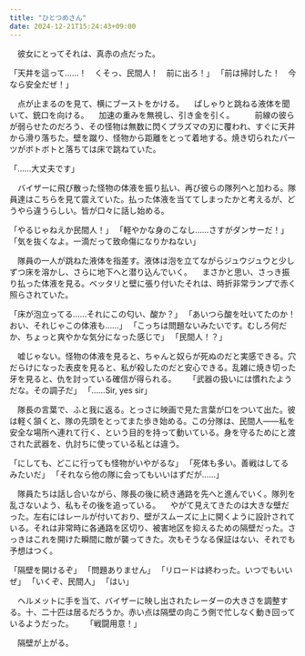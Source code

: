 ```yaml
---
title: "ひとつめさん"
date: 2024-12-21T15:24:43+09:00
---
```

　彼女にとってそれは、真赤の点だった。

「天井を這って……！　くそっ、民間人！　前に出ろ！」
「前は掃討した！　今なら安全だぜ！」

　点が止まるのを見て、横にブーストをかける。
　ぱしゃりと跳ねる液体を聞いて、銃口を向ける。
　加速の重みを無視し、引き金を引く。
　
　前線の彼らが弱らせたのだろう、その怪物は無数に閃くプラズマの刃に覆われ、すぐに天井から滑り落ちた。壁を蹴り、怪物から距離をとって着地する。焼き切られたパーツがボトボトと落ちては床で跳ねていた。

「……大丈夫です」

　バイザーに飛び散った怪物の体液を振り払い、再び彼らの隊列へと加わる。隊員達はこちらを見て震えていた。払った体液を当ててしまったかと考えるが、どうやら違うらしい。皆が口々に話し始める。

「やるじゃねえか民間人！」
「軽やかな身のこなし……さすがダンサーだ！」
「気を抜くなよ。一滴だって致命傷になりかねない」

　隊員の一人が跳ねた液体を指差す。液体は泡を立てながらジュウジュウと少しずつ床を溶かし、さらに地下へと潜り込んでいく。
　まさかと思い、さっき振り払った体液を見る。ベッタリと壁に張り付いたそれは、時折非常ランプで赤く照らされていた。

「床が泡立ってる……それにこの匂い、酸か？」
「あいつら酸を吐いてたのか！　おい、それじゃこの体液も……」
「こっちは問題ないみたいです。むしろ何だか、ちょっと爽やかな気分になった感じで」
「民間人！？」

　嘘じゃない。怪物の体液を見ると、ちゃんと奴らが死ぬのだと実感できる。穴だらけになった表皮を見ると、私が殺したのだと安心できる。乱雑に焼き切った牙を見ると、仇を討っている確信が得られる。
　
「武器の扱いには慣れたようだな。その調子だ」
「……Sir, yes sir」

　隊長の言葉で、ふと我に返る。とっさに映画で見た言葉が口をついて出た。彼は軽く頷くと、隊の先頭をとってまた歩き始める。この分隊は、民間人――私を安全な場所へ連れて行く、という目的を持って動いている。身を守るためにと渡された武器を、仇討ちに使っている私とは違う。

「にしても、どこに行っても怪物がいやがるな」
「死体も多い。善戦はしてるみたいだ」
「それなら他の隊に会ってもいいはずだが……」

　隊員たちは話し合いながら、隊長の後に続き通路を先へと進んでいく。隊列を乱さないよう、私もその後を追っている。
　やがて見えてきたのは大きな壁だった。左右にはレールが付いており、壁がスムーズに上に開くように設計されている。それは非常時に各通路を区切り、被害地区を抑えるための隔壁だった。さっきはこれを開けた瞬間に敵が襲ってきた。次もそうなる保証はない、それでも予想はつく。

「隔壁を開けるぞ」
「問題ありません」
「リロードは終わった。いつでもいいぜ」
「いくぞ、民間人」
「はい」

　ヘルメットに手を当て、バイザーに映し出されたレーダーの大きさを調整する。十、二十匹は居るだろうか。赤い点は隔壁の向こう側で忙しなく動き回っているようだった。
　
「戦闘用意！」

　隔壁が上がる。













　

